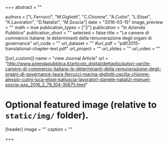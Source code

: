 +++
abstract = ""

authors = ["L.Ferrucci", "M.Gigliotti", "C.Chionne", "A.Cutini", "L.Elisei", "K.Lavoratori", "D.Natalizi", "M.Soscia"]
date = "2016-03-15"
image_preview = ""
math = true
publication_types = ["2"]
publication = "In *Azienda Pubblica*"
publication_short = ""
selected = false
title = "Le camere di commercio italiane: le determinanti della remunerazione degli organi di governance"
url_code = ""
url_dataset = ""
#url_pdf = "pdf/2015-translational-chapter-text.pdf"
url_project = ""
url_slides = ""
url_video = ""

[[url_custom]]
name = "view Journal Article"
url = "http://www.aziendapubblica.it/articolo_digital/dettaglio/autori-vari/le-camere-di-commercio-italiane-le-determinanti-della-remunerazione-degli-organi-di-governance-laura-ferrucci-marina-gigliotti-cecilia-chionne-alessio-cutini-luca-elisei-katiuscia-lavoratori-daniele-natalizi-manuel-soscia-azp_2016_2_79_104-35675.html"

# Optional featured image (relative to `static/img/` folder).
[header]
image = ""
caption = ""

+++

